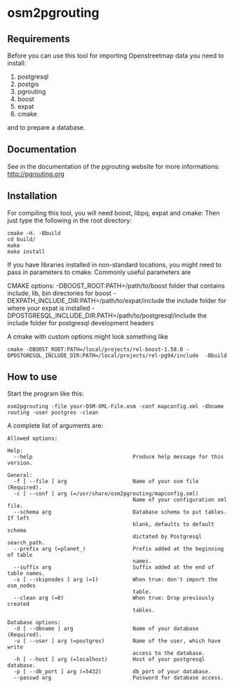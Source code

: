 # osm2pgrouting

## Requirements

Before you can use this tool for importing Openstreetmap data you need to install:

1. postgresql
2. postgis
3. pgrouting
4. boost
5. expat
6. cmake

and to prepare a database.

## Documentation

See in the documentation of the pgrouting website for more informations: http://pgrouting.org

## Installation

For compiling this tool, you will need boost, libpq, expat and cmake:
Then just type the following in the root directory:

```
cmake -H. -Bbuild
cd build/
make
make install
```

If you have libraries installed in non-standard locations, you might need to pass in parameters to cmake.  Commonly useful parameters are


CMAKE options:
    -DBOOST_ROOT:PATH=/path/to/boost  folder that contains include, lib, bin directories for boost
    -DEXPATH_INCLUDE_DIR:PATH=/path/to/expat/include  the include folder for where your expat is installed
    -DPOSTGRESQL_INCLUDE_DIR:PATH=/path/to/postgresql/include  the include folder for postgresql development headers
    
    
A cmake with custom options might look something like

```
cmake -DBOOST_ROOT:PATH=/local/projects/rel-boost-1.58.0 -DPOSTGRESQL_INCLUDE_DIR:PATH=/local/projects/rel-pg94/include  -Bbuild
```

## How to use

Start the program like this:

```
osm2pgrouting -file your-OSM-XML-File.osm -conf mapconfig.xml -dbname routing -user postgres -clean
```

A complete list of arguments are:

```
Allowed options:

Help:
  --help                                Produce help message for this version.

General:
  -f [ --file ] arg                     Name of your osm file (Required).
  -c [ --conf ] arg (=/usr/share/osm2pgrouting/mapconfig.xml)
                                        Name of your configuration xml file.
  --schema arg                          Database schema to put tables. If left
                                        blank, defaults to default schema
                                        dictated by Postgresql search_path.
  --prefix arg (=planet_)               Prefix added at the beginning of table
                                        names.
  --suffix arg                          Suffix added at the end of table names.
  -s [ --skipnodes ] arg (=1)           When true: don't import the osm_nodes
                                        table.
  --clean arg (=0)                      When true: Drop previously created
                                        tables.

Database options:
  -d [ --dbname ] arg                   Name of your database (Required).
  -u [ --user ] arg (=postgres)         Name of the user, which have write
                                        access to the database.
  -h [ --host ] arg (=localhost)        Host of your postgresql database.
  -p [ --db_port ] arg (=5432)          db_port of your database.
  --passwd arg                          Password for database access.

```
